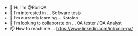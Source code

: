 - 👋 Hi, I’m @RoniQA
- 👀 I’m interested in ... Software tests
- 🌱 I’m currently learning ... Katalon
- 💞️ I’m looking to collaborate on ... QA tester / QA Analyst
- 📫 How to reach me ... https://www.linkedin.com/in/ronin-qa/
                     

<!---
RoniQA/RoniQA is a ✨ special ✨ repository because its `README.md` (this file) appears on your GitHub profile.
You can click the Preview link to take a look at your changes.
--->
